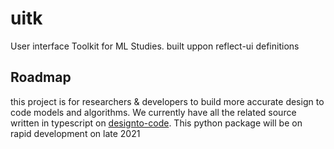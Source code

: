 # uitk
User interface Toolkit for ML Studies. built uppon reflect-ui definitions


## Roadmap

this project is for researchers & developers to build more accurate design to code models and algorithms. We currently have all the related source written in typescript on [designto-code](https://github.com/bridgedxyz/designto-code). This python package will be on rapid development on late 2021

